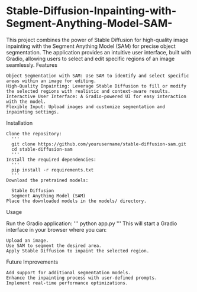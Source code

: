 # Stable-Diffusion-Inpainting-with-Segment-Anything-Model-SAM-
This project combines the power of Stable Diffusion for high-quality image inpainting with the Segment Anything Model (SAM) for precise object segmentation. The application provides an intuitive user interface, built with Gradio, allowing users to select and edit specific regions of an image seamlessly.
Features

    Object Segmentation with SAM: Use SAM to identify and select specific areas within an image for editing.
    High-Quality Inpainting: Leverage Stable Diffusion to fill or modify the selected regions with realistic and context-aware results.
    Interactive User Interface: A Gradio-powered UI for easy interaction with the model.
    Flexible Input: Upload images and customize segmentation and inpainting settings.

Installation

    Clone the repository:
      '''
      git clone https://github.com/yourusername/stable-diffusion-sam.git  
      cd stable-diffusion-sam  
      '''
    Install the required dependencies:
      '''
      pip install -r requirements.txt  
      '''
    Download the pretrained models:

      Stable Diffusion
      Segment Anything Model (SAM)
    Place the downloaded models in the models/ directory.
Usage

Run the Gradio application:
''' 
python app.py
'''
This will start a Gradio interface in your browser where you can:

    Upload an image.
    Use SAM to segment the desired area.
    Apply Stable Diffusion to inpaint the selected region.

Future Improvements

    Add support for additional segmentation models.
    Enhance the inpainting process with user-defined prompts.
    Implement real-time performance optimizations.


